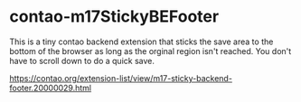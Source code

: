 # contao-m17StickyBEFooter #
This is a tiny contao backend extension that sticks the save area to the bottom of the browser as long as the orginal region isn't reached. You don't have to scroll down to do a quick save.

https://contao.org/extension-list/view/m17-sticky-backend-footer.20000029.html
